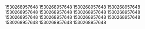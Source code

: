 1530268957648
1530268957648
1530268957648
1530268957648
1530268957648
1530268957648
1530268957648
1530268957648
1530268957648
1530268957648
1530268957648
1530268957648
1530268957648
1530268957648
1530268957648